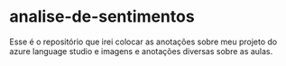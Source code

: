 # analise-de-sentimentos
Esse é o repositório que irei colocar as anotações sobre meu projeto do azure language studio e imagens e anotações diversas sobre as aulas.
